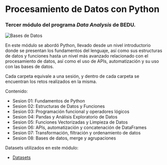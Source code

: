 # Procesamiento de Datos con Python

### Tercer módulo del programa *Data Analysis* de BEDU.

<img src="https://prod-discovery.edx-cdn.org/media/course/image/29a1e3b8-3e84-4b14-b60d-0fa97512e420-4100ab6e35b3.small.png" alt="Bases de Datos">

En este módulo se abordó Python, llevado desde un nivel introductorio donde se presentan los fundamentos del lenguaje, así como sus estructuras de datos y funciones hasta un nivel más avanzado relacionado con el procesamiento de datos, así como el uso de APIs, automatización y su uso con las bases de datos.

Cada carpeta equivale a una sesión, y dentro de cada carpeta se encuentran los retos realizados en la misma. 

Contenido:

- Sesion 01: Fundamentos de Python
- Sesion 02: Estructuras de Datos y Funciones
- Sesion 03: Programación funcional y operadores lógicos
- Sesion 04: Pandas y Análisis Exploratorio de Datos
- Sesion 05: Funciones Vectorizadas y Limpieza de Datos
- Sesion 06: APIs, automatización y concatenación de DataFrames
- Sesion 07: Transformación, filtración y ordenamiento de datos
- Sesion 08: Bases de datos, merge y agrupaciones

Datasets utilizados en este módulo:

- [Datasets](https://github.com/beduExpert/Procesamiento-de-Datos-con-Python-Santander/blob/master/Datasets/Readme.md)
